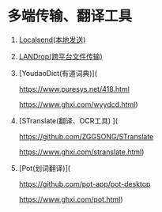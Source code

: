 # 多端传输、翻译工具

1. [Localsend(本地发送)](https://localsend.org/zh-CN/download)

2. [LANDrop(跨平台文件传输)](https://www.ghxi.com/landrop.html)

3. [YoudaoDict(有道词典)](

   https://www.puresys.net/418.html

   https://www.ghxi.com/wyydcd.html)

4. [STranslate(翻译、OCR工具) ](

   https://github.com/ZGGSONG/STranslate

   https://www.ghxi.com/stranslate.html)

5. [Pot(划词翻译)](

   https://github.com/pot-app/pot-desktop

   https://www.ghxi.com/pot.html)